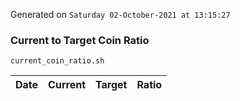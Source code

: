 Generated on `Saturday 02-October-2021 at 13:15:27`

### Current to Target Coin Ratio
`current_coin_ratio.sh`

Date|Current|Target|Ratio
---|---|---|---
